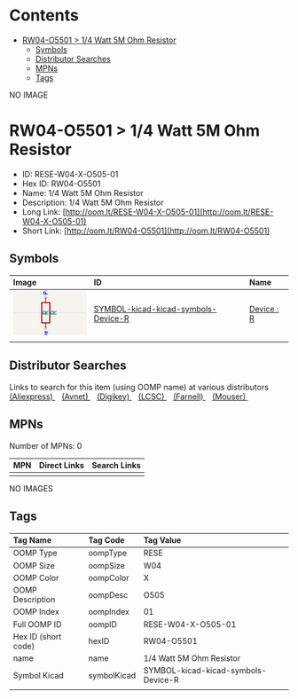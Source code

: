 



Contents
========

* [RW04-O5501 > 1/4 Watt 5M Ohm Resistor](#rw04-o5501--14-watt-5m-ohm-resistor)
	* [Symbols](#symbols)
	* [Distributor Searches](#distributor-searches)
	* [MPNs](#mpns)
	* [Tags](#tags)
  
NO IMAGE  
# RW04-O5501 > 1/4 Watt 5M Ohm Resistor

- ID: RESE-W04-X-O505-01
- Hex ID: RW04-O5501
- Name: 1/4 Watt 5M Ohm Resistor
- Description: 1/4 Watt 5M Ohm Resistor
- Long Link: [http://oom.lt/RESE-W04-X-O505-01](http://oom.lt/RESE-W04-X-O505-01)
- Short Link: [http://oom.lt/RW04-O5501](http://oom.lt/RW04-O5501)

## Symbols
  

|Image|ID|Name|
| :--- | :--- | :--- |
|[![](https://raw.githubusercontent.com/oomlout/oomlout_OOMP_eda_V2/main/SYMBOL/kicad/kicad-symbols/Device/R/image_140.png)](https://github.com/oomlout/oomlout_OOMP_eda_V2/tree/main/SYMBOL/kicad/kicad-symbols/Device/R/)|[SYMBOL-kicad-kicad-symbols-Device-R](https://github.com/oomlout/oomlout_OOMP_eda_V2/tree/main/SYMBOL/kicad/kicad-symbols/Device/R/)|[Device : R](https://github.com/oomlout/oomlout_OOMP_eda_V2/tree/main/SYMBOL/kicad/kicad-symbols/Device/R/)|
||||

## Distributor Searches
  
Links to search for this item (using OOMP name) at various distributors  
[(Aliexpress) ](https://www.aliexpress.com/wholesale?SearchText=11171/4+Watt+5M+Ohm+Resistor)&nbsp;&nbsp;&nbsp;[(Avnet) ](https://www.avnet.com/shop/us/search/1/4+Watt+5M+Ohm+Resistor)&nbsp;&nbsp;&nbsp;[(Digikey) ](https://www.digikey.co.uk/en/products/result?s=1/4+Watt+5M+Ohm+Resistor)&nbsp;&nbsp;&nbsp;[(LCSC) ](https://www.lcsc.com/search?q=1/4+Watt+5M+Ohm+Resistor)&nbsp;&nbsp;&nbsp;[(Farnell) ](https://uk.farnell.com/search?st=1/4+Watt+5M+Ohm+Resistor)&nbsp;&nbsp;&nbsp;[(Mouser) ](https://www.mouser.com/c/?q=1/4+Watt+5M+Ohm+Resistor)&nbsp;&nbsp;&nbsp;
## MPNs
  
Number of MPNs: 0  

|MPN|Direct Links|Search Links|
| :--- | :--- | :--- |
||||
  
NO IMAGES  
## Tags
  

|Tag Name|Tag Code|Tag Value|
| :--- | :--- | :--- |
|OOMP Type|oompType|RESE|
|OOMP Size|oompSize|W04|
|OOMP Color|oompColor|X|
|OOMP Description|oompDesc|O505|
|OOMP Index|oompIndex|01|
|Full OOMP ID|oompID|RESE-W04-X-O505-01|
|Hex ID (short code)|hexID|RW04-O5501|
|name|name|1/4 Watt 5M Ohm Resistor|
|Symbol Kicad|symbolKicad|SYMBOL-kicad-kicad-symbols-Device-R|
||||
